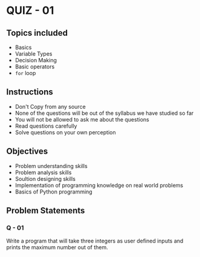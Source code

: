 # QUIZ - 01

## Topics included

- Basics
- Variable Types
- Decision Making
- Basic operators
- `for` loop

## Instructions

- Don't Copy from any source
- None of the questions will be out of the syllabus we have studied so far
- You will not be allowed to ask me about the questions
- Read questions carefully
- Solve questions on your own perception


## Objectives

- Problem understanding skills
- Problem analysis skills
- Soultion designing skills
- Implementation of programming knowledge on real world problems
- Basics of Python programming


## Problem Statements

### Q - 01
Write a program that will take three integers as user defined inputs and prints the maximum number out of them.
